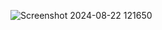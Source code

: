 ![Screenshot 2024-08-22 121650](https://github.com/user-attachments/assets/8bb341a1-b5e3-4415-b94a-94c9d33f8b36)
